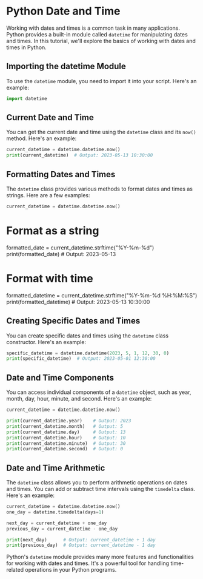 # Python Date and Time

Working with dates and times is a common task in many applications. Python provides a built-in module called `datetime` for manipulating dates and times. In this tutorial, we'll explore the basics of working with dates and times in Python.

## Importing the datetime Module

To use the `datetime` module, you need to import it into your script. Here's an example:

```python
import datetime
```
## Current Date and Time

You can get the current date and time using the `datetime` class and its `now()` method. Here's an example:

```python
current_datetime = datetime.datetime.now()
print(current_datetime)  # Output: 2023-05-13 10:30:00
```
## Formatting Dates and Times

The `datetime` class provides various methods to format dates and times as strings. Here are a few examples:

```python
current_datetime = datetime.datetime.now()
```
# Format as a string
formatted_date = current_datetime.strftime("%Y-%m-%d")
print(formatted_date)  # Output: 2023-05-13

# Format with time
formatted_datetime = current_datetime.strftime("%Y-%m-%d %H:%M:%S")
print(formatted_datetime)  # Output: 2023-05-13 10:30:00

## Creating Specific Dates and Times

You can create specific dates and times using the `datetime` class constructor. Here's an example:

```python
specific_datetime = datetime.datetime(2023, 5, 1, 12, 30, 0)
print(specific_datetime)  # Output: 2023-05-01 12:30:00
```
## Date and Time Components

You can access individual components of a `datetime` object, such as year, month, day, hour, minute, and second. Here's an example:

```python
current_datetime = datetime.datetime.now()

print(current_datetime.year)    # Output: 2023
print(current_datetime.month)   # Output: 5
print(current_datetime.day)     # Output: 13
print(current_datetime.hour)    # Output: 10
print(current_datetime.minute)  # Output: 30
print(current_datetime.second)  # Output: 0
```
## Date and Time Arithmetic

The `datetime` class allows you to perform arithmetic operations on dates and times. You can add or subtract time intervals using the `timedelta` class. Here's an example:

```python
current_datetime = datetime.datetime.now()
one_day = datetime.timedelta(days=1)

next_day = current_datetime + one_day
previous_day = current_datetime - one_day

print(next_day)      # Output: current_datetime + 1 day
print(previous_day)  # Output: current_datetime - 1 day
```
Python's `datetime` module provides many more features and functionalities for working with dates and times. It's a powerful tool for handling time-related operations in your Python programs.


